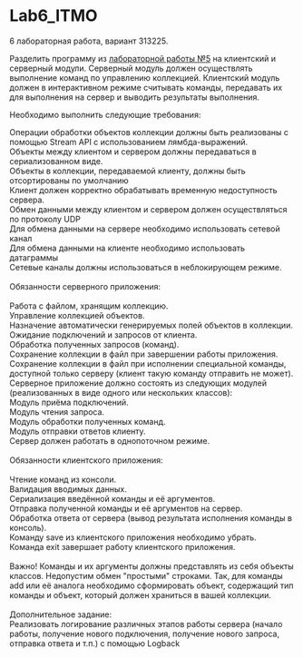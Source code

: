# Lab6_ITMO
6 лабораторная работа, вариант 313225.<br>

Разделить программу из <a href="https://github.com/RAZRULETEL/Lab5_ITMO">лабораторной работы №5</a> на клиентский и серверный модули. Серверный модуль должен осуществлять выполнение команд по управлению коллекцией. Клиентский модуль должен в интерактивном режиме считывать команды, передавать их для выполнения на сервер и выводить результаты выполнения.<br>

Необходимо выполнить следующие требования:<br>

Операции обработки объектов коллекции должны быть реализованы с помощью Stream API с использованием лямбда-выражений.<br>
Объекты между клиентом и сервером должны передаваться в сериализованном виде.<br>
Объекты в коллекции, передаваемой клиенту, должны быть отсортированы по умолчанию<br>
Клиент должен корректно обрабатывать временную недоступность сервера.<br>
Обмен данными между клиентом и сервером должен осуществляться по протоколу UDP<br>
Для обмена данными на сервере необходимо использовать сетевой канал<br>
Для обмена данными на клиенте необходимо использовать датаграммы<br>
Сетевые каналы должны использоваться в неблокирующем режиме.<br><br>
Обязанности серверного приложения:<br>
<br>
Работа с файлом, хранящим коллекцию.<br>
Управление коллекцией объектов.<br>
Назначение автоматически генерируемых полей объектов в коллекции.<br>
Ожидание подключений и запросов от клиента.<br>
Обработка полученных запросов (команд).<br>
Сохранение коллекции в файл при завершении работы приложения.<br>
Сохранение коллекции в файл при исполнении специальной команды, доступной только серверу (клиент такую команду отправить не может).<br>
Серверное приложение должно состоять из следующих модулей (реализованных в виде одного или нескольких классов):<br>
Модуль приёма подключений.<br>
Модуль чтения запроса.<br>
Модуль обработки полученных команд.<br>
Модуль отправки ответов клиенту.<br>
Сервер должен работать в однопоточном режиме.<br><br>
Обязанности клиентского приложения:<br>
<br>
Чтение команд из консоли.<br>
Валидация вводимых данных.<br>
Сериализация введённой команды и её аргументов.<br>
Отправка полученной команды и её аргументов на сервер.<br>
Обработка ответа от сервера (вывод результата исполнения команды в консоль).<br>
Команду save из клиентского приложения необходимо убрать.<br>
Команда exit завершает работу клиентского приложения.<br><br>
Важно! Команды и их аргументы должны представлять из себя объекты классов. Недопустим обмен "простыми" строками. Так, для команды add или её аналога необходимо сформировать объект, содержащий тип команды и объект, который должен храниться в вашей коллекции.<br><br>
Дополнительное задание:<br>
Реализовать логирование различных этапов работы сервера (начало работы, получение нового подключения, получение нового запроса, отправка ответа и т.п.) с помощью Logback
